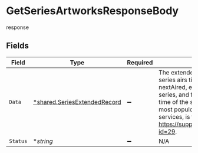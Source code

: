 # GetSeriesArtworksResponseBody

response


## Fields

| Field                                                                                                                                                                                                                                                                                                                            | Type                                                                                                                                                                                                                                                                                                                             | Required                                                                                                                                                                                                                                                                                                                         | Description                                                                                                                                                                                                                                                                                                                      |
| -------------------------------------------------------------------------------------------------------------------------------------------------------------------------------------------------------------------------------------------------------------------------------------------------------------------------------- | -------------------------------------------------------------------------------------------------------------------------------------------------------------------------------------------------------------------------------------------------------------------------------------------------------------------------------- | -------------------------------------------------------------------------------------------------------------------------------------------------------------------------------------------------------------------------------------------------------------------------------------------------------------------------------- | -------------------------------------------------------------------------------------------------------------------------------------------------------------------------------------------------------------------------------------------------------------------------------------------------------------------------------- |
| `Data`                                                                                                                                                                                                                                                                                                                           | [*shared.SeriesExtendedRecord](../../models/shared/seriesextendedrecord.md)                                                                                                                                                                                                                                                      | :heavy_minus_sign:                                                                                                                                                                                                                                                                                                               | The extended record for a series. All series airs time like firstAired, lastAired, nextAired, etc. are in US EST for US series, and for all non-US series, the time of the show’s country capital or most populous city. For streaming services, is the official release time. See https://support.thetvdb.com/kb/faq.php?id=29. |
| `Status`                                                                                                                                                                                                                                                                                                                         | **string*                                                                                                                                                                                                                                                                                                                        | :heavy_minus_sign:                                                                                                                                                                                                                                                                                                               | N/A                                                                                                                                                                                                                                                                                                                              |